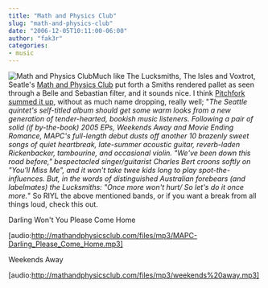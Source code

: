 ```yaml
---
title: "Math and Physics Club"
slug: "math-and-physics-club"
date: "2006-12-05T10:11:00-06:00"
author: "fak3r"
categories:
- music
---
```


![Math and Physics Club](http://fak3r.com/wp-content/uploads/2006/12/mapc.jpg)Much like The Lucksmiths, The Isles and Voxtrot, Seatle's [Math and Physics Club](http://mathandphysicsclub.com) put forth a Smiths rendered pallet as seen through a Belle and Sebastian filter, and it sounds nice.  I think [Pitchfork summed it up](http://www.pitchforkmedia.com/article/record_review/39812/Math_and_Physics_Club_Math_and_Physics_Club), without as much name dropping, really well; "_The Seattle quintet's self-titled album should get some warm looks from a new generation of tender-hearted, bookish music listeners. Following a pair of solid (if by-the-book) 2005 EPs, Weekends Away and Movie Ending Romance, MAPC's full-length debut dusts off another 10 brazenly sweet songs of quiet heartbreak, late-summer acoustic guitar, reverb-laden Rickenbacker, tambourine, and occasional violin. "We've been down this road before," bespectacled singer/guitarist Charles Bert croons softly on "You'll Miss Me", and it won't take twee kids long to play spot-the-influences. But, in the words of distinguished Australian forebears (and labelmates) the Lucksmiths: "Once more won't hurt/ So let's do it once more._"  So RIYL the above mentioned bands, or if you want a break from all things loud, check this out.

Darling Won't You Please Come Home

[audio:http://mathandphysicsclub.com/files/mp3/MAPC-Darling_Please_Come_Home.mp3]

Weekends Away

[audio:http://mathandphysicsclub.com/files/mp3/weekends%20away.mp3]
